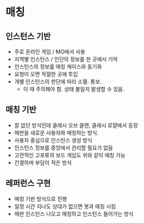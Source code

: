 # 매칭 

## 인스턴스 기반 

 - 주로 온라인 게임 / MO에서 사용
 - 지역별 인스턴스 / 인던의 정보를 한 곳에서 기억
 - 인스턴스의 정보를 매칭 케이스와 동기화 
 - 요청이 오면 적절한 곳에 투입 
 - 개별 인스턴스의 판단에 따라 소멸. 통보. 
   - 이 때 주의해야 함. 상태 불일치 발생할 수 있음. 

## 매칭 기반 

 - 잘 없던 방식인데 클래시 오브 클랜, 클래시 로얄에서 등장 
 - 매판을 새로운 사용자와 매칭하는 방식. 
 - 사용자 중심으로 인스턴스 생성 방식 
 - 인스턴스 정보를 중앙에서 관리할 필요가 없음 
 - 고전적인 고포류의 보드 게임도 위와 같이 매칭 가능 
 - 간결하며 부담이 적은 방식 

## 레퍼런스 구현 

 - 매칭 기반 방식으로 진행 
 - 일정 시간 지나도 상대가 없으면 봇과 매칭 시킴 
 - 매판 인스턴스 나오고 매칭하고 인스턴스 들어가는 방식 




